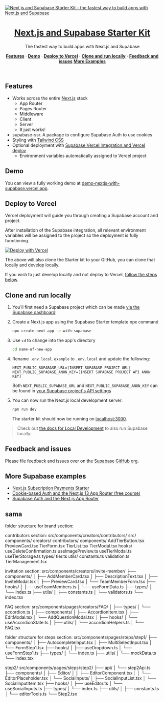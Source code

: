 <a href="https://demo-nextjs-with-supabase.vercel.app/">
  <img alt="Next.js and Supabase Starter Kit - the fastest way to build apps with Next.js and Supabase" src="https://demo-nextjs-with-supabase.vercel.app/opengraph-image.png">
  <h1 align="center">Next.js and Supabase Starter Kit</h1>
</a>

<p align="center">
 The fastest way to build apps with Next.js and Supabase
</p>

<p align="center">
  <a href="#features"><strong>Features</strong></a> ·
  <a href="#demo"><strong>Demo</strong></a> ·
  <a href="#deploy-to-vercel"><strong>Deploy to Vercel</strong></a> ·
  <a href="#clone-and-run-locally"><strong>Clone and run locally</strong></a> ·
  <a href="#feedback-and-issues"><strong>Feedback and issues</strong></a>
  <a href="#more-supabase-examples"><strong>More Examples</strong></a>
</p>
<br/>

## Features

- Works across the entire [Next.js](https://nextjs.org) stack
  - App Router
  - Pages Router
  - Middleware
  - Client
  - Server
  - It just works!
- supabase-ssr. A package to configure Supabase Auth to use cookies
- Styling with [Tailwind CSS](https://tailwindcss.com)
- Optional deployment with [Supabase Vercel Integration and Vercel deploy](#deploy-your-own)
  - Environment variables automatically assigned to Vercel project

## Demo

You can view a fully working demo at [demo-nextjs-with-supabase.vercel.app](https://demo-nextjs-with-supabase.vercel.app/).

## Deploy to Vercel

Vercel deployment will guide you through creating a Supabase account and project.

After installation of the Supabase integration, all relevant environment variables will be assigned to the project so the deployment is fully functioning.

[![Deploy with Vercel](https://vercel.com/button)](https://vercel.com/new/clone?repository-url=https%3A%2F%2Fgithub.com%2Fvercel%2Fnext.js%2Ftree%2Fcanary%2Fexamples%2Fwith-supabase&project-name=nextjs-with-supabase&repository-name=nextjs-with-supabase&demo-title=nextjs-with-supabase&demo-description=This%20starter%20configures%20Supabase%20Auth%20to%20use%20cookies%2C%20making%20the%20user's%20session%20available%20throughout%20the%20entire%20Next.js%20app%20-%20Client%20Components%2C%20Server%20Components%2C%20Route%20Handlers%2C%20Server%20Actions%20and%20Middleware.&demo-url=https%3A%2F%2Fdemo-nextjs-with-supabase.vercel.app%2F&external-id=https%3A%2F%2Fgithub.com%2Fvercel%2Fnext.js%2Ftree%2Fcanary%2Fexamples%2Fwith-supabase&demo-image=https%3A%2F%2Fdemo-nextjs-with-supabase.vercel.app%2Fopengraph-image.png&integration-ids=oac_VqOgBHqhEoFTPzGkPd7L0iH6)

The above will also clone the Starter kit to your GitHub, you can clone that locally and develop locally.

If you wish to just develop locally and not deploy to Vercel, [follow the steps below](#clone-and-run-locally).

## Clone and run locally

1. You'll first need a Supabase project which can be made [via the Supabase dashboard](https://database.new)

2. Create a Next.js app using the Supabase Starter template npx command

   ```bash
   npx create-next-app -e with-supabase
   ```

3. Use `cd` to change into the app's directory

   ```bash
   cd name-of-new-app
   ```

4. Rename `.env.local.example` to `.env.local` and update the following:

   ```
   NEXT_PUBLIC_SUPABASE_URL=[INSERT SUPABASE PROJECT URL]
   NEXT_PUBLIC_SUPABASE_ANON_KEY=[INSERT SUPABASE PROJECT API ANON KEY]
   ```

   Both `NEXT_PUBLIC_SUPABASE_URL` and `NEXT_PUBLIC_SUPABASE_ANON_KEY` can be found in [your Supabase project's API settings](https://app.supabase.com/project/_/settings/api)

5. You can now run the Next.js local development server:

   ```bash
   npm run dev
   ```

   The starter kit should now be running on [localhost:3000](http://localhost:3000/).

> Check out [the docs for Local Development](https://supabase.com/docs/guides/getting-started/local-development) to also run Supabase locally.

## Feedback and issues

Please file feedback and issues over on the [Supabase GitHub org](https://github.com/supabase/supabase/issues/new/choose).

## More Supabase examples

- [Next.js Subscription Payments Starter](https://github.com/vercel/nextjs-subscription-payments)
- [Cookie-based Auth and the Next.js 13 App Router (free course)](https://youtube.com/playlist?list=PL5S4mPUpp4OtMhpnp93EFSo42iQ40XjbF)
- [Supabase Auth and the Next.js App Router](https://github.com/supabase/supabase/tree/master/examples/auth/nextjs)




## sama
folder structure for brand section:

contributors section:
src/components/creators/contributors/
src/
  components/
    creators/
      contributors/
        components/
          AddTierButton.tsx
          PreviewCard.tsx
          TierForm.tsx
          TierList.tsx
          TierModal.tsx
        hooks/
          useDeleteConfirmation.ts
          useImagePreview.ts
          useTierModal.ts
          useTierStorage.ts
        types/
          tier.ts
        utils/
          constants.ts
          validation.ts
        TierManagement.tsx


invitation section:
src/components/creators/invite-member/
├── components/
│   ├── AddMemberCard.tsx
│   ├── DescriptionText.tsx
│   ├── InviteModal.tsx
│   ├── PreviewCard.tsx
│   └── TeamMemberForm.tsx
├── hooks/
│   ├── useTeamMembers.ts
│   └── useFormData.ts
├── types/
│   └── index.ts
├── utils/
│   ├── constants.ts
│   └── validators.ts
└── index.tsx



FAQ section:
src/components/pages/creators/FAQ/
│
├── types/
│   └── accordion.ts
│
├── components/
│   ├── AccordionItem.tsx
│   ├── EditModal.tsx
│   └── AddQuestionModal.tsx
│
├── hooks/
│   └── useAccordionState.ts
│
├── utils/
│   └── accordionHelpers.ts
│
└── FAQ.tsx





folder structure for steps section:
src/components/pages/steps/step1/
├── components/
│   ├── AutocompleteInput.tsx
│   ├── MultiSelectInput.tsx
│   └── FormStep1.tsx
├── hooks/
│   ├── useDropdown.ts
│   └── useFormStep1.ts
├── types/
│   └── index.ts
├── utils/
│   └── mockData.ts
└── index.tsx



step2/
src/components/pages/steps/step2/
├── api/
│   └── step2Api.ts
├── components/
│   ├── Editor/
│   │   ├── EditorComponent.tsx
│   │   └── EditorPlaceholder.tsx
│   └── SocialInputs/
│       ├── SocialInputList.tsx
│       └── SocialInputItem.tsx
├── hooks/
│   ├── useEditor.ts
│   └── useSocialInputs.ts
├── types/
│   └── index.ts
├── utils/
│   ├── constants.ts
│   └── editorTools.ts
└── Step2.tsx

